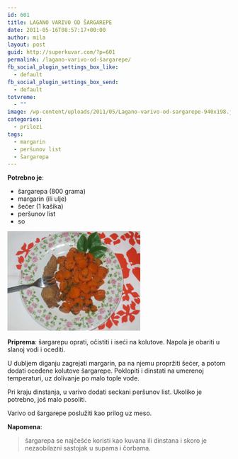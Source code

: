 ```yaml
---
id: 601
title: LAGANO VARIVO OD ŠARGAREPE
date: 2011-05-16T08:57:17+00:00
author: mila
layout: post
guid: http://superkuvar.com/?p=601
permalink: /lagano-varivo-od-šargarepe/
fb_social_plugin_settings_box_like:
  - default
fb_social_plugin_settings_box_send:
  - default
totvreme:
  - ""
image: /wp-content/uploads/2011/05/Lagano-varivo-od-sargarepe-940x198.jpg
categories:
  - prilozi
tags:
  - margarin
  - peršunov list
  - šargarepa
---
```

**Potrebno je**:

  * šargarepa (800 grama)
  * margarin (ili ulje)
  * šećer (1 kašika)
  * peršunov list
  * so

<img class="alignnone size-medium wp-image-5113" src="/wp-content/uploads/2011/05/Lagano-varivo-od-sargarepe-1024x768.jpg" alt="Lagano varivo od sargarepe" width="300" height="225" /> 

**Priprema**: šargarepu oprati, očistiti i iseći na kolutove. Napola je obariti u slanoj vodi i ocediti.

U dubljem diganju zagrejati margarin, pa na njemu propržiti šećer, a potom dodati oceđene kolutove šargarepe. Poklopiti i dinstati na umerenoj temperaturi, uz dolivanje po malo tople vode.

Pri kraju dinstanja, u varivo dodati seckani peršunov list. Ukoliko je potrebno, još malo posoliti.

Varivo od šargarepe poslužiti kao prilog uz meso.

**Napomena**: 
> šargarepa se najčešće koristi kao kuvana ili dinstana i skoro je nezaobilazni sastojak u supama i čorbama.